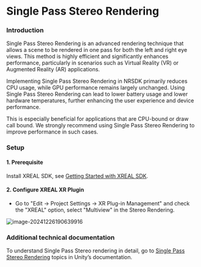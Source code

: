 # Single Pass Stereo Rendering

### Introduction

Single Pass Stereo Rendering is an advanced rendering technique that allows a scene to be rendered in one pass for both the left and right eye views. This method is highly efficient and significantly enhances performance, particularly in scenarios such as Virtual Reality (VR) or Augmented Reality (AR) applications.

Implementing Single Pass Stereo Rendering in NRSDK primarily reduces CPU usage, while GPU performance remains largely unchanged. Using Single Pass Stereo Rendering can lead to lower battery usage and lower hardware temperatures, further enhancing the user experience and device performance.

This is especially beneficial for applications that are CPU-bound or draw call bound. We strongly recommend using Single Pass Stereo Rendering to improve performance in such cases.

### Setup

#### 1. Prerequisite

Install XREAL SDK, see [Getting Started with XREAL SDK](../01_Getting%20Started%20with%20XREAL%20SDK.md).

#### 2. Configure XREAL XR Plugin

- Go to "Edit -> Project Settings -> XR Plug-in Management" and check the "XREAL" option, select "Multiview" in the Stereo Rendering.

![image-20241226190639916](https://pub-8dffc52979c34362aa2dbe3a43f0792a.r2.dev/image-20241226190639916.png)

### Additional technical documentation

To understand Single Pass Stereo rendering in detail, go to [Single Pass Stereo Rendering](https://docs.unity3d.com/Manual/SinglePassStereoRendering.html) topics in Unity’s documentation.
